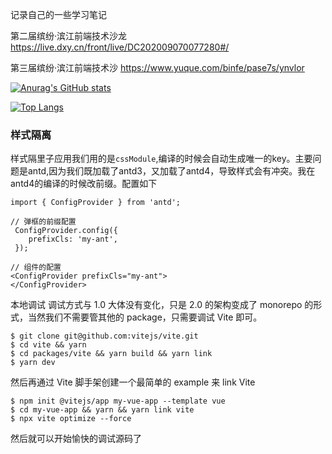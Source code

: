 记录自己的一些学习笔记 



第二届缤纷·滨江前端技术沙龙  https://live.dxy.cn/front/live/DC202009070077280#/

第三届缤纷·滨江前端技术沙 https://www.yuque.com/binfe/pase7s/ynvlor

[![Anurag's GitHub stats](https://github-readme-stats.vercel.app/api?username=hualigushi)](https://github.com/anuraghazra/github-readme-stats)

[![Top Langs](https://github-readme-stats.vercel.app/api/top-langs/?username=hualigushi)](https://github.com/anuraghazra/github-readme-stats)







### 样式隔离

样式隔里子应用我们用的是`cssModule`,编译的时候会自动生成唯一的key。主要问题是antd,因为我们既加载了antd3，又加载了antd4，导致样式会有冲突。我在antd4的编译的时候改前缀。配置如下

```
import { ConfigProvider } from 'antd';

// 弹框的前缀配置
 ConfigProvider.config({
    prefixCls: 'my-ant',
 });

// 组件的配置
<ConfigProvider prefixCls="my-ant">
</ConfigProvider>
```



本地调试
调试方式与 1.0 大体没有变化，只是 2.0 的架构变成了 monorepo 的形式，当然我们不需要管其他的 package，只需要调试 Vite 即可。
```
$ git clone git@github.com:vitejs/vite.git
$ cd vite && yarn
$ cd packages/vite && yarn build && yarn link
$ yarn dev
```
然后再通过 Vite 脚手架创建一个最简单的 example 来 link Vite
```
$ npm init @vitejs/app my-vue-app --template vue
$ cd my-vue-app && yarn && yarn link vite
$ npx vite optimize --force
```
然后就可以开始愉快的调试源码了
